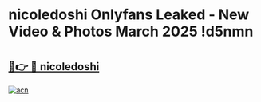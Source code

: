 # nicoledoshi Onlyfans Leaked - New Video & Photos March 2025 !d5nmn

# <h2><a href="https://q4hzz5.iuczelnia.edu.pl?title=nicoledoshi&ref=d5nmn">🔗👉 🔴 nicoledoshi</a></h2>

[![acn](https://github.com/user-attachments/assets/0f9c940e-d8b0-45ae-aac7-cd30a18b3e1c)](https://q4hzz5.iuczelnia.edu.pl?title=nicoledoshi&ref=d5nmn)

